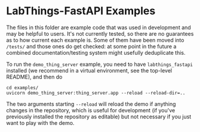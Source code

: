 # LabThings-FastAPI Examples

The files in this folder are example code that was used in development and may be helpful to users. It's not currently tested, so there are no guarantees as to how current each example is. Some of them have been moved into `/tests/` and those ones do get checked: at some point in the future a combined documentation/testing system might usefully deduplicate this.

To run the `demo_thing_server` example, you need to have `labthings_fastapi` installed (we recommend in a virtual environment, see the top-level README), and then do

```shell
cd examples/
uvicorn demo_thing_server:thing_server.app --reload --reload-dir=..
```

The two arguments starting `--reload` will reload the demo if anything changes in the repository, which is useful for development (if you've previously installed the repository as editable) but not necessary if you just want to play with the demo.

